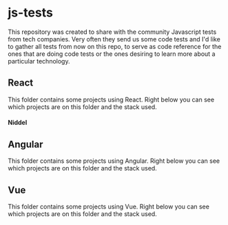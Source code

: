# js-tests
This repository was created to share with the community Javascript tests from tech companies. Very often they send us some code tests and I'd like to gather all tests from now on this repo, to serve as code reference for the ones that are doing code tests or the ones desiring to learn more about a particular technology.

## React
This folder contains some projects using React. Right below you can see which projects are on this folder and the stack used.

#### Niddel


## Angular
This folder contains some projects using Angular. Right below you can see which projects are on this folder and the stack used.

## Vue
This folder contains some projects using Vue. Right below you can see which projects are on this folder and the stack used.